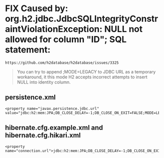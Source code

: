 # FIX Caused by: org.h2.jdbc.JdbcSQLIntegrityConstraintViolationException: NULL not allowed for column "ID"; SQL statement: 

    https://github.com/h2database/h2database/issues/3325

> You can try to append ;MODE=LEGACY to JDBC URL as a temporary workaround, it this mode H2 accepts incorrect attempts to insert NULL into identity column.

## persistence.xml

    <property name="javax.persistence.jdbc.url" value="jdbc:h2:mem:JPA;DB_CLOSE_DELAY=-1;DB_CLOSE_ON_EXIT=FALSE;MODE=LEGACY"/>

## hibernate.cfg.example.xml and hibernate.cfg.hikari.xml

    <property name="connection.url">jdbc:h2:mem:JPA;DB_CLOSE_DELAY=-1;DB_CLOSE_ON_EXIT=FALSE;MODE=LEGACY</property>



